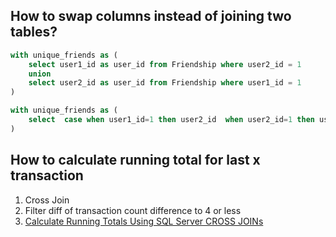 ## How to swap columns instead of joining two tables?

```sql
with unique_friends as (
    select user1_id as user_id from Friendship where user2_id = 1
    union
    select user2_id as user_id from Friendship where user1_id = 1
)
```
```sql
with unique_friends as (
    select  case when user1_id=1 then user2_id  when user2_id=1 then user1_id end as user_id  from Friendship
)
```


## How to calculate running total for last x transaction

1. Cross Join
2. Filter diff of transaction count difference to 4 or less
3. [Calculate Running Totals Using SQL Server CROSS JOINs](https://www.mssqltips.com/sqlservertip/1686/calculate-running-totals-using-sql-server-cross-joins/)